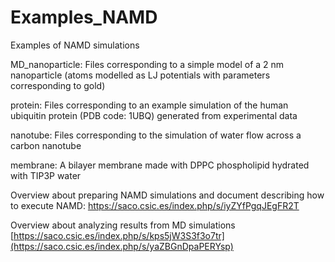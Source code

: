 # Examples_NAMD
Examples of NAMD simulations

MD_nanoparticle:
Files corresponding to a simple model of a 2 nm nanoparticle (atoms modelled as LJ potentials with parameters corresponding to gold)

protein:
Files corresponding to an example simulation of the human ubiquitin protein (PDB code: 1UBQ) generated from experimental data

nanotube:
Files corresponding to the simulation of water flow across a carbon nanotube

membrane:
A bilayer membrane made with DPPC phospholipid hydrated with TIP3P water

Overview about preparing NAMD simulations and document describing how to execute NAMD:
https://saco.csic.es/index.php/s/iyZYfPgqJEgFR2T

Overview about analyzing results from MD simulations
[https://saco.csic.es/index.php/s/kps5jW3S3f3o7tr](https://saco.csic.es/index.php/s/yaZBGnDpaPERYsp)


